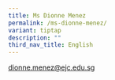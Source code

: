 ```yaml
---
title: Ms Dionne Menez
permalink: /ms-dionne-menez/
variant: tiptap
description: ""
third_nav_title: English
---
```

<p><a href="mailto:dionne.menez@ejc.edu.sg" rel="noopener noreferrer nofollow" target="_blank">dionne.menez@ejc.edu.sg</a>
</p>